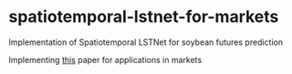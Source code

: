 # spatiotemporal-lstnet-for-markets
 Implementation of Spatiotemporal LSTNet for soybean futures prediction

 Implementing [this](https://www.hindawi.com/journals/ijis/2023/9523230/) paper for applications in markets 
